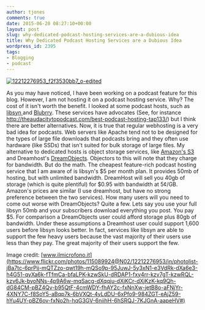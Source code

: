```yaml
---
author: tjones
comments: true
date: 2015-06-20 08:27:10+00:00
layout: post
slug: why-dedicated-podcast-hosting-services-are-a-dubious-idea
title: Why Dedicated Podcast Hosting Services are a Dubious Idea
wordpress_id: 2395
tags:
- Blogging
- podcast
---
```


[![12212276953_f2f3530bb7_o-edited](http://www.theojones.name/wp-content/uploads/2015/06/12212276953_f2f3530bb7_o-edited.jpg)](http://www.theojones.name/wp-content/uploads/2015/06/12212276953_f2f3530bb7_o-edited.jpg)

As you may have noticed, I have been working on a podcast feature for this blog. However, I am not hosting it on a podcast hosting service. Why? The cost of it isn't worth the benefit. I looked at some podcast hosts, such as [libsyn ](http://libsyn.com)and [Blubrry](https://www.blubrry.com/). These services have advocates (See, for instance http://theaudacitytopodcast.com/best-podcast-hosting-tap133/) but I think there are better alternatives. Now, it is true that regular webhosting is a very bad idea for podcasts. Web servers like Apache tend not to be designed for the types of large file downloads that podcasts bring and they often use hardware (like SSDs) that isn't suited for bulk storage of large files. My alternative to dedicated hosts is object storage services, like [Amazon's S3 ](http://aws.amazon.com/s3/)and Dreamhost's [DreamObjects](https://www.dreamhost.com/cloud/storage/). Objectors to this will note that they charge for bandwidth. But do the math. The cheapest feature-rich podcast hosting service that I am aware of is libsyn's $5 per month plan. It provides 50mb of hosting, but with unlimited bandwidth. DreamHost will sell you 40gb of storage (which is quite plentiful) for $0.95 with bandwidth at 5¢/GB. Amazon's prices are similar (I use dreamhost, but have no strong preference between the two services). How many users will you need to come out worse with DreamObjects? Quite a few. Lets say you use your full libsyn 50mb and your subscribers download everything you post. You pay $5. For comparison a DreamObjects user could afford storage plus 80gb of bandwidth. Under these assumptions a Dreamhost user could support 1,600 users before libsyn looks better. In fact, services like libsyn are able to support the few heavy users because the vast majority of their users use less than they pay. The great majority of their users support the few.

Image credit: [www.ilmicrofono.it](https://www.flickr.com/photos/115089924@N02/12212276953/in/photolist-jBa7tc-6prPij-mQTZzo-qwt19h-mQSo9p-95JuwJ-5y3xN1-e3VdRk-dXa6e3-h4G51-qyXa6k-fTfmCa-bfaLPK-kzwSkU-dRDAP1-fxy4rr-kzv7gT-kzwRQL-kzv6Jk-byoNNs-4p9A6w-mqSacg-dXqqju-dXjKCr-dXjKzK-kq9Qh-dG84CM-pBZ4Qv-b95QtF-4cmWDY-fhAY2c-fxNnXw-jetB8o-aFNjYr-4XNY7C-f8SoY5-aBqp7k-6bVXQt-4yLdDU-6xPfo9-984ZGT-eAjZ59-hYu4UY-pBZ6ov-fxNo2h-hqG3GV-6niihH-6hSRQJ-7KJGnA-aapeHV#)


